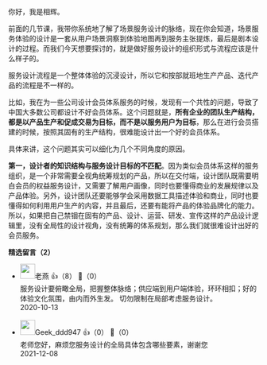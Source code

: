 你好，我是相辉。

前面的几节课，我带你系统地了解了场景服务设计的脉络，现在你会知道，场景服务体验的设计是一套从用户场景洞察到体验地图再到服务主张提炼，最后是剧本设计的过程。而我们今天想要探讨的，就是做好服务设计的组织形式与流程应该是什么样子的。

服务设计流程是一个整体体验的沉浸设计，所以它和按部就班地生产产品、迭代产品的流程是不一样的。

比如，我在为一些公司设计会员体系服务的时候，发现有一个共性的问题，导致了中国大多数公司都设计不好会员体系。这个问题就是，**所有企业的团队生产结构，都是以产品生产和促成交易为目标，而不是以服务用户为目标**，那么在进行会员搭建的时候，按照其固有的生产结构，很难能设计出一个好的会员体系。

具体来讲，这个问题其实可以细化为几个不同角度的原因。

**第一，设计者的知识结构与服务设计目标的不匹配**。因为类似会员体系这样的服务组织，是一个非常需要全视角统筹规划的产品，所以在交付端，设计团队既需要明白会员的权益服务设计，又需要了解用户画像，同时也要懂得商业的发展规律以及产品体验。另外，设计团队还要能够学会采用数据工具描述体验和商业，同时也要懂得如何利用用户生产的内容，并且最后，还要有能将产品的体验品牌化的能力。所以，如果把自己禁锢在固有的产品、设计、运营、研发、宣传这样的产品设计逻辑里，没有全局性的设计视角，没有统筹的体系规划，那么我们就很难设计出好的会员服务。
<div><strong>精选留言（2）</strong></div><ul>
<li><img src="https://static001.geekbang.org/account/avatar/00/1d/35/f5/68cef292.jpg" width="30px"><span>老燕</span> 👍（8） 💬（0）<div>服务设计要俯瞰全局，把握整体脉络；供应端到用户端体验，环环相扣；好的体验文化氛围，由内而外生发。
切勿限制在局部考虑服务设计。</div>2020-10-13</li><br/><li><img src="https://thirdwx.qlogo.cn/mmopen/vi_32/iacx4Ft250x8rDW54xa0koA1yVsHNKuxCIgMbONAFE3dXAIS5V4NCG1S6IMDTwmmIDyPO9lapfhsk9bYYibQtrYQ/132" width="30px"><span>Geek_ddd947</span> 👍（0） 💬（0）<div>老师您好，麻烦您服务设计的全局具体包含哪些要素，谢谢您
</div>2021-12-08</li><br/>
</ul>
